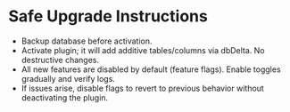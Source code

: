# Safe Upgrade Instructions

- Backup database before activation.
- Activate plugin; it will add additive tables/columns via dbDelta. No destructive changes.
- All new features are disabled by default (feature flags). Enable toggles gradually and verify logs.
- If issues arise, disable flags to revert to previous behavior without deactivating the plugin.

